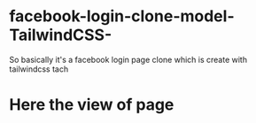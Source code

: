 # facebook-login-clone-model-TailwindCSS-

So basically it's a facebook login page clone which is create with tailwindcss tach 

# Here the view of page





